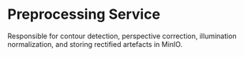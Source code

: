 # Preprocessing Service

Responsible for contour detection, perspective correction, illumination normalization, and storing rectified artefacts in MinIO.
